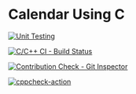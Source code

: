 # Calendar Using C

[![Unit Testing](https://github.com/sami-ks-ha/Calendar-using-C/actions/workflows/unit-test.yml/badge.svg)](https://github.com/sami-ks-ha/Calendar-using-C/actions/workflows/unit-test.yml)

[![C/C++ CI - Build Status](https://github.com/sami-ks-ha/Calendar-using-C/actions/workflows/c-build.yml/badge.svg)](https://github.com/sami-ks-ha/Calendar-using-C/actions/workflows/c-build.yml)

[![Contribution Check - Git Inspector](https://github.com/sami-ks-ha/Calendar-using-C/actions/workflows/gitinspector.yml/badge.svg)](https://github.com/sami-ks-ha/Calendar-using-C/actions/workflows/gitinspector.yml)

[![cppcheck-action](https://github.com/sami-ks-ha/Calendar-using-C/actions/workflows/cppcheck.yml/badge.svg)](https://github.com/sami-ks-ha/Calendar-using-C/actions/workflows/cppcheck.yml)
